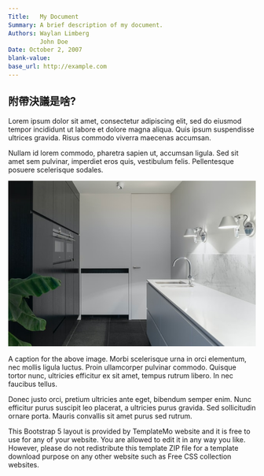 ```yaml
---
Title:   My Document
Summary: A brief description of my document.
Authors: Waylan Limberg
         John Doe
Date: October 2, 2007
blank-value:
base_url: http://example.com
---
```



## 附帶決議是啥?


Lorem ipsum dolor sit amet, consectetur adipiscing elit, sed do eiusmod tempor incididunt ut labore et dolore magna aliqua. Quis ipsum suspendisse ultrices gravida. Risus commodo viverra maecenas accumsan.

Nullam id lorem commodo, pharetra sapien ut, accumsan ligula. Sed sit amet sem pulvinar, imperdiet eros quis, vestibulum felis. Pellentesque posuere scelerisque sodales.

![水槽](images/jean-philippe-delberghe-MmanXAs1sKw-unsplash.jpeg)

A caption for the above image.
Morbi scelerisque urna in orci elementum, nec mollis ligula luctus. Proin ullamcorper pulvinar commodo. Quisque tortor nunc, ultricies efficitur ex sit amet, tempus rutrum libero. In nec faucibus tellus.

Donec justo orci, pretium ultricies ante eget, bibendum semper enim. Nunc efficitur purus suscipit leo placerat, a ultricies purus gravida. Sed sollicitudin ornare porta. Mauris convallis sit amet purus sed rutrum.

This Bootstrap 5 layout is provided by TemplateMo website and it is free to use for any of your website. You are allowed to edit it in any way you like. However, please do not redistribute this template ZIP file for a template download purpose on any other website such as Free CSS collection websites.
